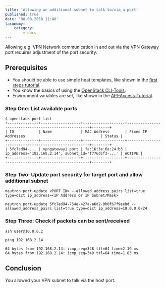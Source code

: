 ```yaml
---
title: 'Allowing an additional subnet to talk to/via a port'
published: true
date: '08-08-2018 11:48'
taxonomy:
    category:
        - docs
---
```


Allowing e.g. VPN Network communication in and out via the VPN Gateway port requires adjustment of the port security.

## Prerequisites

* You should be able to use simple heat templates, like shown in the [first steps tutorial](../02.firststeps/docs.en.md).
* You know the basics of using the [OpenStack CLI-Tools](../03.openstack-cli/docs.en.md).
* Environment variables are set, like shown in the [API-Access-Tutorial](../04.api-access/docs.en.md).

### Step One: List available ports

```shell
$ openstack port list
+--------------+------------------+-------------------+-----------------------------------------------------+--------+
| ID           | Name             | MAC Address       | Fixed IP Addresses                                  | Status |
+--------------+------------------+-------------------+-----------------------------------------------------+--------+
| 5fc7ed94-... | vpngateway1 port | fa:16:3e:6a:24:b3 | ip_address='192.168.2.14', subnet_id='f776dcf3-...' | ACTIVE |
+--------------+------------------+-------------------+-----------------------------------------------------+--------+
```

### Step Two: Update port security for target port and allow additional subnet

```shell
neutron port-update <PORT ID> --allowed_address_pairs list=true type=dict ip_address=<IP Address or IP Subnet/Mask>
```

```shell
neutron port-update 5fc7ed94-754e-427a-a6d2-9b0f67f9eebd --allowed_address_pairs list=true type=dict ip_address=10.0.0.0/24
```

### Step Three: Check if packets can be sent/received

```shell
ssh user@10.0.0.2

ping 192.168.2.14

64 bytes from 192.168.2.14: icmp_seq=348 ttl=64 time=2.19 ms
64 bytes from 192.168.2.14: icmp_seq=349 ttl=64 time=1.83 ms
```

## Conclusion

You allowed your VPN subnet to talk via the host port.
